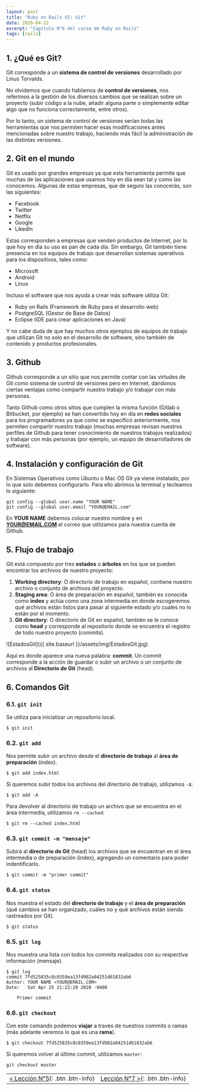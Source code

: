 ```yaml
---
layout: post
title: "Ruby on Rails VI: Git"
date: 2020-04-22
excerpt: "Capítulo N°6 del curso de Ruby on Rails"
tags: [rails]
---
```


## 1. ¿Qué es Git?

Git corresponde a un **sistema de control de versiones** desarrollado por Linus Torvalds.

No olvidemos que cuando hablamos de **control de versiones**, nos referimos a la gestión de los diversos cambios que se realizan sobre un proyecto (subir código a la nube, añadir alguna parte o simplemente editar algo que no funciona correctamente, entre otros).

Por lo tanto, un sistema de control de versiones serían todas las herramientas que nos permiten hacer esas modificaciones antes mencionadas sobre nuestro trabajo, haciendo más fácil la administración de las distintas versiones.

## 2. Git en el mundo

Git es usado por grandes empresas ya que esta herramienta permite que muchas de las aplicaciones que usamos hoy en día sean tal y como las conocemos. Algunas de estas empresas, que de seguro las conocerás, son las siguientes:

* Facebook
* Twitter
* Netflix
* Google
* LikedIn

Estas corresponden a empresas que venden productos de Internet, por lo que hoy en día su uso es pan de cada día. Sin embargo, Git también tiene presencia en los equipos de trabajo que desarrollan sistemas operativos para los dispositivos, tales como:

* Microsoft
* Android
* Linux

Incluso el software que nos ayuda a crear más software utiliza Git:

* Ruby on Rails (Framework de Ruby para el desarrollo web)
* PostgreSQL (Gestor de Base de Datos)
* Eclipse (IDE para crear aplicaciones en Java)

Y no cabe duda de que hay muchos otros ejemplos de equipos de trabajo que utilizan Git no solo en el desarrollo de software, sino también de contenido y productos profesionales.

## 3. Github

Github corresponde a un sitio que nos permite contar con las virtudes de Git como sistema de control de versiones pero en Internet, dándonos ciertas ventajas como compartir nuestro trabajo y/o trabajar con más personas.

Tanto Github como otros sitios que cumplen la misma función (Gitlab o Bitbucket, por ejemplo) se han convertido hoy en día en **redes sociales** para los programadores ya que como se especificó anteriormente, nos permiten compartir nuestro trabajo (muchas empresas revisan nuestros perfiles de Github para tener conocimiento de nuestros trabajos realizados) y trabajar con más personas (por ejemplo, un equipo de desarrolladores de software).

## 4. Instalación y configuración de Git

En Sistemas Operativos como Ubuntu o Mac OS Git ya viene instalado, por lo que solo debemos configurarlo. Para ello abrimos la terminal y tecleamos lo siguiente:

```
git config --global user.name "YOUR NAME"
git config --global user.email "YOUR@EMAIL.com"
```

En **YOUR NAME** debemos colocar nuestro nombre y en **YOUR@EMAIL.COM** el correo que utilizamos para nuestra cuenta de Github.

## 5. Flujo de trabajo

Git está compuesto por tres **estados** o **árboles** en los que se pueden encontrar los archivos de nuestro proyecto:

1. **Working directory**: O directorio de trabajo en español, contiene nuestro archivo o conjunto de archivos del proyecto.
2. **Staging area**: O área de preparación en español, también es conocida como **index** y actúa como una zona intermedia en donde escogeremos qué archivos están listos para pasar al siguiente estado y/o cuales no lo están por el momento.
3. **Git directory**: O directorio de Git en español, también se le conoce como **head** y corresponde al repositorio donde se encuentra el registro de todo nuestro proyecto (commits).

![EstadosGit]({{ site.baseurl }}/assets/img/EstadosGit.jpg)

Aquí es donde aparece una nueva palabra: **commit**. Un commit corresponde a la acción de guardar o subir un archivo o un conjunto de archivos al **Directorio de Git** (head).

## 6. Comandos Git

### 6.1. `git init`

Se utiliza para inicializar un repositorio local.

```
$ git init
```

### 6.2. `git add`

Nos permite subir un archivo desde el **directorio de trabajo** al **área de preparación** (index).

```
$ git add index.html
```

Si queremos subir todos los archivos del directorio de trabajo, utilizamos `-A`:

```
$ git add -A
```

Para devolver al directorio de trabajo un archivo que se encuentra en el área intermedia, utilizamos `rm --cached`:

```
$ git rm --cached index.html
```

### 6.3. `git commit -m "mensaje"`

Subirá al **directorio de Git** (head) los archivos que se encuentran en el área intermedia o de preparación (index), agregando un comentario para poder indentificarlo.

```
$ git commit -m "primer commit"
```

### 6.4. `git status`

Nos muestra el estado del **directorio de trabajo** y el **área de preparación** (qué cambios se han organizado, cuáles no y qué archivos están siendo rastreados por Git).

```
$ git status
```

### 6.5. `git log`

Nos muestra una lista con todos los commits realizados con su respectiva información (mensaje).

```
$ git log
commit 7fd525835c8c0359ea13fd982a04251d61832ab6
Author: YOUR NAME <YOUR@EMAIL.COM>
Date:   Sat Apr 25 21:22:20 2020 -0400

    Primer commit
```

### 6.6. `git checkout`

Con este comando podemos **viajar** a través de nuestros commits o ramas (más adelante veremos lo que es una **rama**).

```
$ git checkout 7fd525835c8c0359ea13fd982a04251d61832ab6
```

Si queremos volver al último commit, utilizamos `master`:

```
git checkout master
```

|     |     |
|:----|----:|
| [< Lección N°5](https://nisoto.github.io/rails-v-ruby-avanzado/){: .btn .btn-info} | [Lección N°7 >](https://nisoto.github.io/rails-vii-desarrollo-web/){: .btn .btn-info} |
